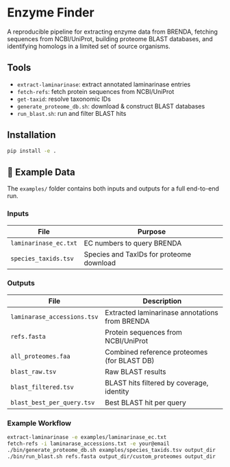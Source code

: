 # Enzyme Finder

A reproducible pipeline for extracting enzyme data from BRENDA, fetching sequences from NCBI/UniProt, building proteome BLAST databases, and identifying homologs in a limited set of source organisms.

## Tools

- `extract-laminarinase`: extract annotated laminarinase entries
- `fetch-refs`: fetch protein sequences from NCBI/UniProt
- `get-taxid`: resolve taxonomic IDs
- `generate_proteome_db.sh`: download & construct BLAST databases
- `run_blast.sh`: run and filter BLAST hits

## Installation

```bash
pip install -e .
```

## 🧪 Example Data

The `examples/` folder contains both inputs and outputs for a full end-to-end run.

### Inputs
| File                             | Purpose                                 |
|----------------------------------|-----------------------------------------|
| `laminarinase_ec.txt`            | EC numbers to query BRENDA              |
| `species_taxids.tsv`             | Species and TaxIDs for proteome download |

### Outputs
| File                              | Description                                  |
|-----------------------------------|----------------------------------------------|
| `laminarase_accessions.tsv` | Extracted laminarinase annotations from BRENDA |
| `refs.fasta`                      | Protein sequences from NCBI/UniProt          |
| `all_proteomes.faa`              | Combined reference proteomes (for BLAST DB)  |
| `blast_raw.tsv`                  | Raw BLAST results                            |
| `blast_filtered.tsv`             | BLAST hits filtered by coverage, identity    |
| `blast_best_per_query.tsv`      | Best BLAST hit per query                     |


### Example Workflow

```bash
extract-laminarinase -e examples/laminarinase_ec.txt
fetch-refs -i laminarase_accessions.txt -e your@email
./bin/generate_proteome_db.sh examples/species_taxids.tsv output_dir
./bin/run_blast.sh refs.fasta output_dir/custom_proteomes output_dir

```
